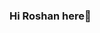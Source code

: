 ### Hi Roshan here👋

<!--
**RoshanFarakate/RoshanFarakate** is a ✨ _special_ ✨ repository because its `README.md` (this file) appears on your GitHub profile.

Here are some ideas to get you started:

- 🔭 I’m currently studing
- 🌱 I’m currently learning React.JS
- 👯 I’m looking to collaborate on ...
- 🤔 I’m looking for help with interview preparation
- 💬 Ask me about Anaything
- 📫 How to reach me: [LinkedIn](https://www.linkedin.com/in/roshan-farakate-b908781a6/),Instagram
- 😄 Pronouns: He/Him
- ⚡ Fun fact: ...Nothing
-->

